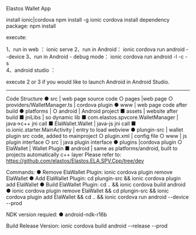 Elastos Wallet App

install ionic|cordova
npm install -g ionic cordova
install dependency package: 
npm install

execute: 

1、run in web ：
ionic serve
2、run in Android：
ionic cordova run android --device
3、run in Android - debug mode：
ionic cordova run android -l -c -s  
4、android studio ：

execute 2 or 3 if you would like to launch Android in Android Studio. 

--------------------------------------------------------------------------------
Code Structure
  ● src | web page source code
      ○ pages |web page
      ○ providers/WalletManager.ts | cordova plugin 
  ● www | web page code after build
  ● platforms |
      ○ android | Android project
          ■ assets | website after build
          ■ jniLibs | so dynamic lib
          ■ com.elastos.spvcore.WalletManager | java->c++ jni call
          ■ ElaWallet.Wallet | java-js jni call
          ■ io.ionic.starter.MainActivity | entry to load webview
  ● plungin-src | wallet plugin src code, added to mainproject
      ○ plugin.xml | config file
      ○ www | js plugin interface
      ○ src |  java plugin interface 
  ● plugins |cordova plugin
      ○ ElaWallet | Wallet Plugin
          ■ android | same as platforms/android, built to projects automatically
c++ layer
Please refer to:  https://github.com/elastos/Elastos.ELA.SPV.Cpp/tree/dev

Commands: 
  ● Remove ElaWallet Plugin: ionic cordova plugin remove ElaWallet
  ● Add ElaWallet Plugin: cd plungin-src && ionic cordova plugin add ElaWallet
  ● Build ElaWallet Plugin: cd .. && ionic cordova build android
  ● ionic cordova plugin remove ElaWallet && cd plungin-src && ionic cordova plugin add ElaWallet && cd .. && ionic cordova run android --device --prod

NDK version requied:
  ● android-ndk-r16b

Build Release Version: 
ionic cordova build android --release --prod

